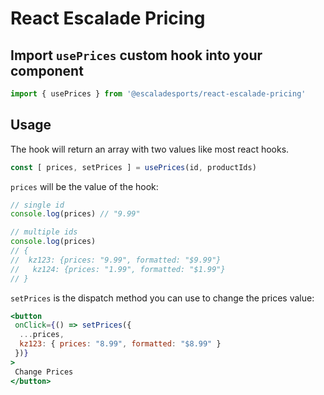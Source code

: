 # React Escalade Pricing


## Import `usePrices` custom hook into your component

```jsx
import { usePrices } from '@escaladesports/react-escalade-pricing'
```

## Usage
The hook will return an array with two values like most react hooks.

```js
const [ prices, setPrices ] = usePrices(id, productIds)
```
`prices` will be the value of the hook:

```js
// single id
console.log(prices) // "9.99"

// multiple ids
console.log(prices)
// {
//  kz123: {prices: "9.99", formatted: "$9.99"}
//	 kz124: {prices: "1.99", formatted: "$1.99"}
// }
```

`setPrices` is the dispatch method you can use to change the prices value:

```jsx
<button
 onClick={() => setPrices({
  ...prices,
  kz123: { prices: "8.99", formatted: "$8.99" }
 })}
>
 Change Prices
</button>
```



